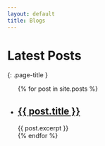 ```yaml
---
layout: default
title: Blogs
---
```

<div markdown=1>

# Latest Posts
{: .page-title }

<ul>
  {% for post in site.posts %}
    <li>
      <h2><a href="{{ post.url }}">{{ post.title }}</a></h2>
      {{ post.excerpt }}
    </li>
  {% endfor %}
</ul>

</div>